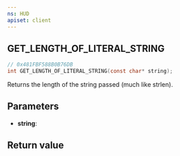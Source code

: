 ```yaml
---
ns: HUD
apiset: client
---
```

## GET_LENGTH_OF_LITERAL_STRING

```c
// 0x481FBF588B0B76DB
int GET_LENGTH_OF_LITERAL_STRING(const char* string);
```

Returns the length of the string passed (much like strlen).

## Parameters
* **string**:

## Return value